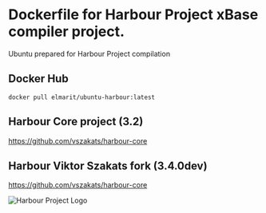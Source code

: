 # Dockerfile for Harbour Project xBase compiler project.

Ubuntu prepared for Harbour Project compilation

## Docker Hub

```
docker pull elmarit/ubuntu-harbour:latest
```

## Harbour Core project (3.2)

https://github.com/vszakats/harbour-core

## Harbour Viktor Szakats fork (3.4.0dev)

https://github.com/vszakats/harbour-core

![Harbour Project Logo](https://harbour.github.io/images/harbour.svg "Harbour Project Logo")


